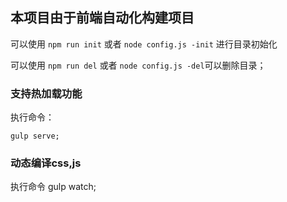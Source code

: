 ## 本项目由于前端自动化构建项目 ##

可以使用 ```npm run init``` 或者
		```node config.js -init``` 进行目录初始化
		
可以使用 ```npm run del``` 或者 ```node config.js -del```可以删除目录； 

### 支持热加载功能 ###
 执行命令：
 
	gulp serve;
### 动态编译css,js ###
执行命令
	gulp watch;